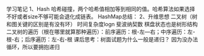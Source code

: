学习笔记
1、Hash
哈希碰撞，两个哈希值相加等到相同的值。哈希算法如果选择不好或者size不够可能会退化成链表。
HashMap总结：
2、升维思想
二叉树（树和图关键的区别是有没有环） 时间复杂度logn
斐波纳契数
棋盘状态也是树形结构
二叉树的遍历（根在哪里就算那种遍历）：前序遍历：根-左—右；中序遍历：左-根-右；后序遍历：左-右-根
课后思考：树面试题为什么一般是递归？
因为没办法循环，所以要拥抱递归

